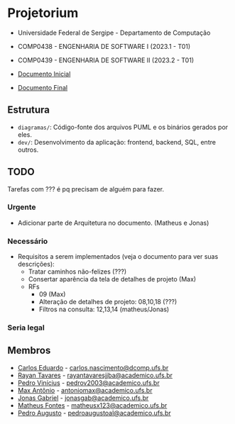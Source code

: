 # Projetorium

* Universidade Federal de Sergipe - Departamento de Computação
* COMP0438 - ENGENHARIA DE SOFTWARE I (2023.1 - T01)
* COMP0439 - ENGENHARIA DE SOFTWARE II (2023.2 - T01)

* [Documento Inicial](https://docs.google.com/document/d/1_U4rpsdHIMNtEIF37tJauM6HSGS_AoE69NjjJnROhYg/edit?usp=sharing)
* [Documento Final](https://docs.google.com/document/d/1KWhU55doeSM8PALuLFXCkBpOdmWq39lkzJLJ5kxgTK4/edit?usp=sharing)

## Estrutura

* `diagramas/`: Código-fonte dos arquivos PUML e os binários gerados por eles.
* `dev/`: Desenvolvimento da aplicação: frontend, backend, SQL, entre outros.

## TODO

Tarefas com ??? é pq precisam de alguém para fazer.

### Urgente

- Adicionar parte de Arquitetura no documento. (Matheus e Jonas)

### Necessário

- Requisitos a serem implementados (veja o documento para ver suas descrições):
  - Tratar caminhos não-felizes (???)
  - Consertar aparência da tela de detalhes de projeto (Max)
  - RFs
    - 09 (Max)
    - Alteração de detalhes de projeto: 08,10,18 (???)
    - Filtros na consulta: 12,13,14 (matheus/Jonas)

### Seria legal

## Membros

* [Carlos Eduardo](https://github.com/Eduardocesn) - [carlos.nascimento@dcomp.ufs.br](mailto:carlos.nascimento@dcomp.ufs.br)
* [Rayan Tavares](https://github.com/Rayan01261) - [rayantavaresjjba@academico.ufs.br](mailto:rayantavaresjjba@acadeimoc.ufs.br)
* [Pedro Vinícius](https://github.com/Pedro-V) - [pedrov2003@academico.ufs.br](mailto:pedrov2003@acadeimoc.ufs.br)
* [Max Antônio](https://github.com/Max-Antonio) - [antoniomax@academico.ufs.br](mailto:antoniomax@academico.ufs.br)
* [Jonas Gabriel](https://github.com/jonasgabrieel) - [jonasgab@academico.ufs.br](mailto:jonasgab@academico.ufs.br)
* [Matheus Fontes](https://github.com/Ultedad) - [matheusx123@academico.ufs.br](mailto:matheusx123@academico.ufs.br)
* [Pedro Augusto](https://github.com/PedroAgsto) - [pedroaugustoal@academico.ufs.br](mailto:pedroaugustoal@academico.ufs.br)
